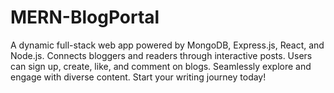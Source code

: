 # MERN-BlogPortal
A dynamic full-stack web app powered by MongoDB, Express.js, React, and Node.js. Connects bloggers and readers through interactive posts. Users can sign up, create, like, and comment on blogs. Seamlessly explore and engage with diverse content. Start your writing journey today!
